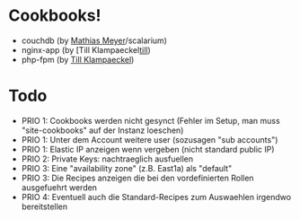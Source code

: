 # Cookbooks!

 * couchdb (by [Mathias Meyer][meyer]/scalarium)
 * nginx-app (by [Till Klampaeckel[till])
 * php-fpm (by [Till Klampaeckel][till])

[meyer]: http://www.paperplanes.de/
[till]: http://till.klampaeckel.de/blog/

# Todo

 * PRIO 1: Cookbooks werden nicht gesynct (Fehler im Setup, man muss "site-cookbooks" auf der Instanz loeschen)
 * PRIO 1: Unter dem Account weitere user (sozusagen "sub accounts")
 * PRIO 1: Elastic IP anzeigen wenn vergeben (nicht standard public IP)
 * PRIO 2: Private Keys: nachtraeglich ausfuellen
 * PRIO 3: Eine "availability zone" (z.B. East1a) als "default"
 * PRIO 3: Die Recipes anzeigen die bei den vordefinierten Rollen ausgefuehrt werden
 * PRIO 4: Eventuell auch die Standard-Recipes zum Auswaehlen irgendwo bereitstellen
